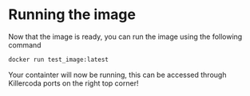 # Running the image

Now that the image is ready, you can run the image using the following command

```sh
docker run test_image:latest
```

Your containter will now be running, this can be accessed through Killercoda ports on the right top corner!
